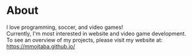 # About

I love programming, soccer, and video games!  
Currently, I'm most interested in website and video game development.  
To see an overview of my projects, please visit my website at:  
https://mmojtaba.github.io/

